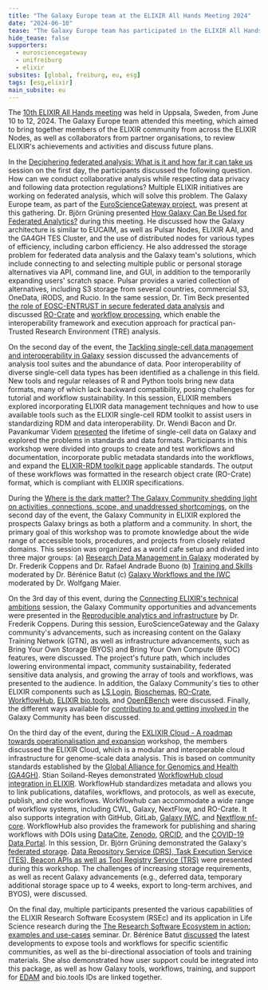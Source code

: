 ```yaml
---
title: "The Galaxy Europe team at the ELIXIR All Hands Meeting 2024"
date: "2024-06-10"
tease: "The Galaxy Europe team has participated in the ELIXIR All Hands meeting 2024 in Uppsala, Sweden."
hide_tease: false
supporters:
  - eurosciencegateway
  - unifreiburg
  - elixir
subsites: [global, freiburg, eu, esg]
tags: [esg,elixir]
main_subsite: eu
---
```

The [10th ELIXIR All Hands meeting](https://elixir-events.eventscase.com/EN/ahm2024) was held in Uppsala, Sweden, from June 10 to 12, 2024. The Galaxy Europe team attended this meeting,
which aimed to bring together members of the ELIXIR community from across the ELIXIR Nodes, as well as collaborators from partner organisations, to review ELIXIR's achievements and activities and discuss future plans.

In the [Deciphering federated analysis: What is it and how far it can take us](https://docs.google.com/document/d/13aCXWW8gnv9AYvPUDyOLO_oBQYacsW3EpJ9IKk5OzbM/) session on the first day, the participants discussed the following question. How can we conduct collaborative analysis while respecting data privacy and following data protection regulations? Multiple ELIXIR initiatives are working on federated analysis, which will solve this problem. The Galaxy Europe team, as part of the [EuroScienceGateway project](https://galaxyproject.org/projects/esg/), was present at this gathering. Dr. Björn Grüning presented [How Galaxy Can Be Used for Federated Analytics?](https://docs.google.com/presentation/d/1PBMeVux-ukXoCsj8mAaUf_c3oHWCYwgm5cpc37WTkY4/edit#slide=id.g2e3832b6d94_1_48) during this meeting. He discussed how the Galaxy architecture is similar to EUCAIM, as well as Pulsar Nodes, ELIXIR AAI, and the GA4GH TES Cluster, and the use of distributed nodes for various types of efficiency, including carbon efficiency. He also addressed the storage problem for federated data analysis and the Galaxy team's solutions, which include connecting to and selecting multiple public or personal storage alternatives via API, command line, and GUI, in addition to the temporarily expanding users' scratch space. Pulsar provides a varied collection of alternatives, including S3 storage from several countries, commercial S3, OneData, iRODS, and Rucio. In the same session, Dr. Tim Beck presented [the role of EOSC-ENTRUST in secure federated data analysis](https://docs.google.com/presentation/d/1PBMeVux-ukXoCsj8mAaUf_c3oHWCYwgm5cpc37WTkY4/edit#slide=id.g2e3832b6d94_1_53) and discussed [RO-Crate](https://www.researchobject.org/ro-crate/) and [workflow processing](https://workflowhub.eu/), which enable the interoperability framework and execution approach for practical pan-Trusted Research Environment (TRE) analysis.

On the second day of the event, the [Tackling single-cell data management and interoperability in Galaxy](https://docs.google.com/document/d/16ykadI4A8l4wrviaBunan4ujxU36sJCk5_ZUOZTw_XU/edit?tab=t.0#heading=h.gjdgxs) session discussed the advancements of analysis tool suites and the abundance of data. Poor interoperability of diverse single-cell data types has been identified as a challenge in this field. New tools and regular releases of R and Python tools bring new data formats, many of which lack backward compatibility, posing challenges for tutorial and workflow sustainability. In this session, ELIXIR members explored incorporating ELIXIR data management techniques and how to use available tools such as the ELIXIR single-cell RDM toolkit to assist users in standardizing RDM and data interoperability. Dr. Wendi Bacon and Dr. Pavankumar Videm [presented](https://docs.google.com/presentation/d/1CM0bFJFuYezVOqNyFsZp2BrsygGRYMs43p1ColbYihI/edit#slide=id.g268ba6ba735_0_0) the lifetime of single-cell data on Galaxy and explored the problems in standards and data formats. Participants in this workshop were divided into groups to create and test workflows and documentation, incorporate public metadata standards into the workflows, and expand the [ELIXIR-RDM toolkit page](https://rdmkit.elixir-europe.org/single_cell_sequencing) applicable standards. The output of these workflows was formatted in the research object crate (RO-Crate) format, which is compliant with ELIXIR specifications.

During the [Where is the dark matter? The Galaxy Community shedding light on activities, connections, scope, and unaddressed shortcomings](https://docs.google.com/document/d/1i5coxz4ubcMdMr5E4v6OVPqbHs2S7ujOVnkRj6I33Cg/edit?tab=t.0), on the second day of the event, the Galaxy Community in ELIXIR explored the prospects Galaxy brings as both a platform and a community. In short, the primary goal of this workshop was to promote knowledge about the wide range of accessible tools, procedures, and projects from closely related domains. This session was organized as a world cafe setup and divided into three major groups:  (a) [Research Data Management in Galaxy](https://docs.google.com/document/d/1cpT4iI5YxavfQ9gsCyCuZ69aL8jNVa8_QdjFrsXNGDc/edit?tab=t.0#heading=h.p0gzezzi3us4) moderated by Dr. Frederik Coppens and Dr. Rafael Andrade Buono (b) [Training and Skills](https://docs.google.com/document/d/1ScpWMWXF8JULMrPfAiMoIs1Ez4DykwzL2iYpRchGNvs/edit?tab=t.0#heading=h.da5gwyeoxhss) moderated by Dr. Bérénice Batut (c) [Galaxy Workflows and the IWC](https://docs.google.com/document/d/1cUhebg99EHICWD6KVhfGDthwZloW4BylZwokrFpPaq4/edit?tab=t.0#heading=h.da5gwyeoxhss) moderated by Dr. Wolfgang Maier.

On the 3rd day of this event, during the [Connecting ELIXIR's technical ambitions](https://docs.google.com/document/d/1d1BgeD3qIJya0dXcB7wTI50QOmnHtJ-E_CfD9Kt3HLs/edit?tab=t.0#heading=h.gjdgxs) session, the Galaxy Community opportunities and advancements were presented in the [Reproducible analytics and infrastructure](https://docs.google.com/presentation/d/1k2bIFHAtxv7C_YaI6Idb9ZWirbiIIvQL/edit#slide=id.g2e2e5863106_0_52) by Dr. Frederik Coppens. During this session, EuroScienceGateway and the Galaxy community's advancements, such as increasing content on the Galaxy Training Network (GTN), as well as infrastructure advancements, such as Bring Your Own Storage (BYOS) and Bring Your Own Compute (BYOC) features, were discussed. The project's future path, which includes lowering environmental impact, community sustainability, federated sensitive data analysis, and growing the array of tools and workflows, was presented to the audience. In addition, the Galaxy Community's ties to other ELIXIR components such as [LS Login](https://lifescience-ri.eu/ls-login/version-2023/user/how-to-log-in-to-the-service-using-your-credentials.html), [Bioschemas](https://bioschemas.org/), [RO-Crate](https://www.researchobject.org/ro-crate/), [WorkflowHub](https://workflowhub.eu/), [ELIXIR bio.tools](https://elixir-europe.org/services/tools/biotools), and [OpenEBench](https://elixir-europe.org/services/openebench) were discussed. Finally, the different ways available for [contributing to and getting involved in](https://galaxyproject.org/community/contributing/) the Galaxy Community has been discussed.

On the third day of the event, during the [EXLIXIR Cloud - A roadmap towards operationalisation and expansion](https://docs.google.com/document/d/1iMhd4cjVKOhoTaTDjk616VIuanQyDhgjOak0e3izLAE/edit?tab=t.0) workshop, the members discussed the ELIXIR Cloud, which is a modular and interoperable cloud infrastructure for genome-scale data analysis. This is based on community standards established by the [Global Alliance for Genomics and Health (GA4GH)](https://www.ga4gh.org/). Stian Soiland-Reyes demonstrated [WorkflowHub cloud integration in ELIXIR](https://docs.google.com/presentation/d/1SQGTaBvNxWF5gMrH3e_3Wpl7xX-6Z8Ho/edit#slide=id.g2e15719ef5d_0_103). WorkflowHub standardizes metadata and allows you to link publications, datafiles, workflows, and protocols, as well as execute, publish, and cite workflows. Workflowhub can accommodate a wide range of workflow systems, including CWL, Galaxy, NextFlow, and RO-Crate. It also supports integration with GitHub, GitLab, [Galaxy IWC](https://iwc.galaxyproject.org/), and [Nextflow nf-core](https://nf-co.re/). WorkflowHub also provides the framework for publishing and sharing workflows with DOIs using [DataCite](https://datacite.org/), [Zenodo](https://zenodo.org/), [ORCID](https://orcid.org/), and the [COVID-19 Data Portal](https://www.covid19dataportal.org/). In this session, Dr. Björn Grüning demonstrated the Galaxy's [federated storage](https://docs.google.com/presentation/d/1SQGTaBvNxWF5gMrH3e_3Wpl7xX-6Z8Ho/edit#slide=id.g2e15719ef5d_0_124). [Data Repository Service (DRS), Task Execution Service (TES), Beacon APIs as well as Tool Registry Service (TRS)](https://galaxyproject.org/ga4gh/) were presented during this workshop. The challenges of increasing storage requirements, as well as recent Galaxy advancements (e.g., deferred data, temporary additional storage space up to 4 weeks, export to long-term archives, and BYOS), were discussed.

On the final day, multiple participants presented the various capabilities of the ELIXIR Research Software Ecosystem (RSEc) and its application in Life Science research during the [The Research Software Ecosystem in action: examples and use-cases](https://docs.google.com/document/d/1iR6V2ZGd2QSKdgr96CVYW45es5v4vfncqDqGelUoFRU/edit?tab=t.0) seminar. Dr. Bérénice Batut [discussed](https://docs.google.com/presentation/d/1Ao0dA-u0-5EP1c0yvxrbBVuiVtFBlsE3RriJmHszWeA/edit#slide=id.g2e1ad0cf65f_1_56) the latest developments to expose tools and workflows for specific scientific communities, as well as the bi-directional association of tools and training materials. She also demonstrated how user support could be integrated into this package, as well as how Galaxy tools, workflows, training, and support for [EDAM](https://edamontologydocs.readthedocs.io/en/latest/what_is_edam.html) and bio.tools IDs are linked together.
